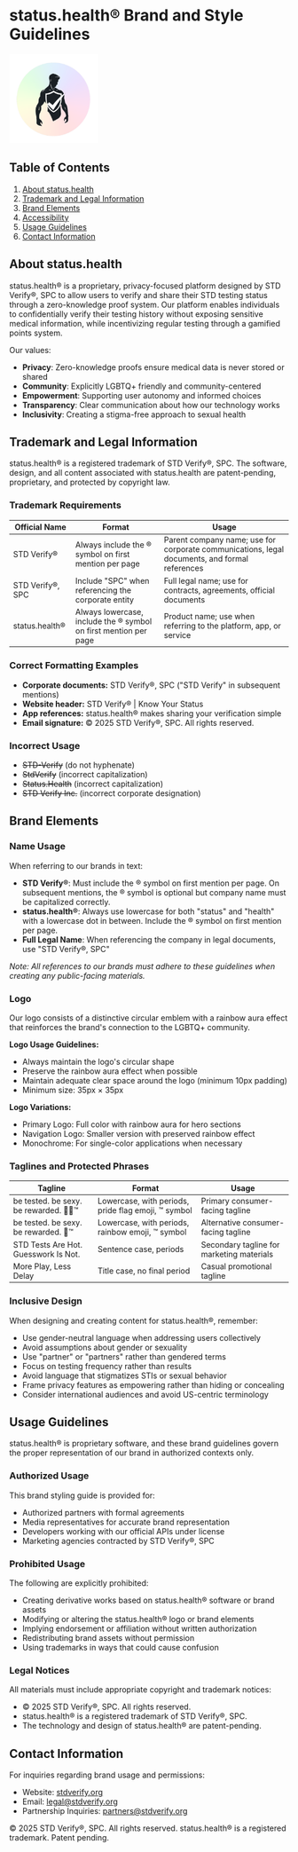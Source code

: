 # status.health® Brand and Style Guidelines

<img src="./assets/logo.png" alt="status.health Logo" width="160"/>

## Table of Contents

1. [About status.health](#about-statushealth)
2. [Trademark and Legal Information](#trademark-and-legal-information)
3. [Brand Elements](#brand-elements)
4. [Accessibility](#accessibility)
5. [Usage Guidelines](#usage-guidelines)
6. [Contact Information](#contact-information)

## About status.health

status.health® is a proprietary, privacy-focused platform designed by STD Verify®, SPC to allow users to verify and share their STD testing status through a zero-knowledge proof system. Our platform enables individuals to confidentially verify their testing history without exposing sensitive medical information, while incentivizing regular testing through a gamified points system.

Our values:
- **Privacy**: Zero-knowledge proofs ensure medical data is never stored or shared
- **Community**: Explicitly LGBTQ+ friendly and community-centered
- **Empowerment**: Supporting user autonomy and informed choices
- **Transparency**: Clear communication about how our technology works
- **Inclusivity**: Creating a stigma-free approach to sexual health

## Trademark and Legal Information

status.health® is a registered trademark of STD Verify®, SPC. The software, design, and all content associated with status.health are patent-pending, proprietary, and protected by copyright law.

### Trademark Requirements

| Official Name | Format | Usage |
|---------------|--------|-------|
| STD Verify® | Always include the ® symbol on first mention per page | Parent company name; use for corporate communications, legal documents, and formal references |
| STD Verify®, SPC | Include "SPC" when referencing the corporate entity | Full legal name; use for contracts, agreements, official documents |
| status.health® | Always lowercase, include the ® symbol on first mention per page | Product name; use when referring to the platform, app, or service |

### Correct Formatting Examples

* **Corporate documents:** STD Verify®, SPC ("STD Verify" in subsequent mentions)
* **Website header:** STD Verify® | Know Your Status
* **App references:** status.health® makes sharing your verification simple
* **Email signature:** © 2025 STD Verify®, SPC. All rights reserved.

### Incorrect Usage

* ~~STD-Verify~~ (do not hyphenate)
* ~~StdVerify~~ (incorrect capitalization)
* ~~Status.Health~~ (incorrect capitalization)
* ~~STD Verify Inc.~~ (incorrect corporate designation)

## Brand Elements

### Name Usage

When referring to our brands in text:

- **STD Verify®**: Must include the ® symbol on first mention per page. On subsequent mentions, the ® symbol is optional but company name must be capitalized correctly.
- **status.health®**: Always use lowercase for both "status" and "health" with a lowercase dot in between. Include the ® symbol on first mention per page.
- **Full Legal Name**: When referencing the company in legal documents, use "STD Verify®, SPC"

*Note: All references to our brands must adhere to these guidelines when creating any public-facing materials.*

### Logo

Our logo consists of a distinctive circular emblem with a rainbow aura effect that reinforces the brand's connection to the LGBTQ+ community.

**Logo Usage Guidelines:**
- Always maintain the logo's circular shape
- Preserve the rainbow aura effect when possible
- Maintain adequate clear space around the logo (minimum 10px padding)
- Minimum size: 35px × 35px

**Logo Variations:**
- Primary Logo: Full color with rainbow aura for hero sections
- Navigation Logo: Smaller version with preserved rainbow effect
- Monochrome: For single-color applications when necessary


### Taglines and Protected Phrases

| Tagline | Format | Usage |
|---------|--------|-------|
| be tested. be sexy. be rewarded. 🏳️‍🌈™ | Lowercase, with periods, pride flag emoji, ™ symbol | Primary consumer-facing tagline |
| be tested. be sexy. be rewarded. 🌈™ | Lowercase, with periods, rainbow emoji, ™ symbol | Alternative consumer-facing tagline |
| STD Tests Are Hot. Guesswork Is Not. | Sentence case, periods | Secondary tagline for marketing materials |
| More Play, Less Delay | Title case, no final period | Casual promotional tagline |

### Inclusive Design

When designing and creating content for status.health®, remember:

- Use gender-neutral language when addressing users collectively
- Avoid assumptions about gender or sexuality
- Use "partner" or "partners" rather than gendered terms
- Focus on testing frequency rather than results
- Avoid language that stigmatizes STIs or sexual behavior
- Frame privacy features as empowering rather than hiding or concealing
- Consider international audiences and avoid US-centric terminology

## Usage Guidelines

status.health® is proprietary software, and these brand guidelines govern the proper representation of our brand in authorized contexts only.

### Authorized Usage

This brand styling guide is provided for:
- Authorized partners with formal agreements
- Media representatives for accurate brand representation
- Developers working with our official APIs under license
- Marketing agencies contracted by STD Verify®, SPC

### Prohibited Usage

The following are explicitly prohibited:
- Creating derivative works based on status.health® software or brand assets
- Modifying or altering the status.health® logo or brand elements
- Implying endorsement or affiliation without written authorization
- Redistributing brand assets without permission
- Using trademarks in ways that could cause confusion

### Legal Notices

All materials must include appropriate copyright and trademark notices:
- © 2025 STD Verify®, SPC. All rights reserved.
- status.health® is a registered trademark of STD Verify®, SPC.
- The technology and design of status.health® are patent-pending.

## Contact Information

For inquiries regarding brand usage and permissions:

- Website: [stdverify.org](https://stdverify.org)
- Email: [legal@stdverify.org](mailto:legal@stdverify.org)
- Partnership Inquiries: [partners@stdverify.org](mailto:partners@stdverify.org)

© 2025 STD Verify®, SPC. All rights reserved. status.health® is a registered trademark. Patent pending.